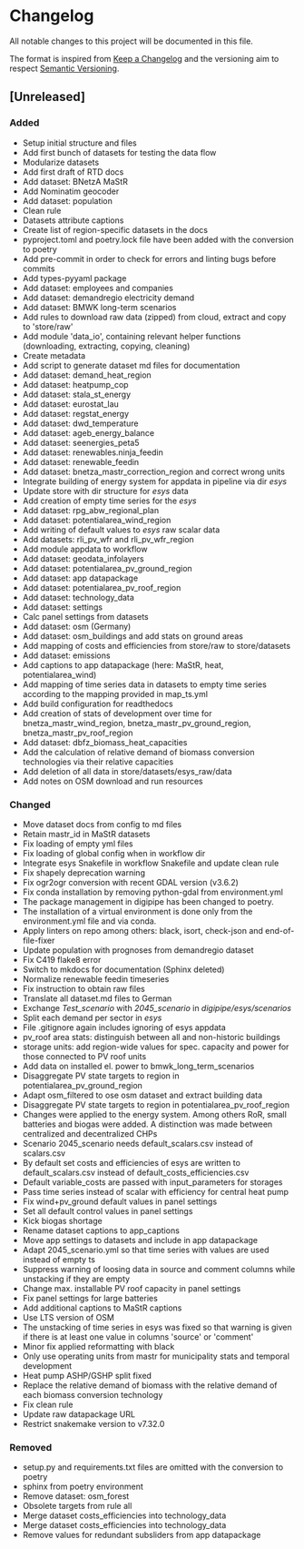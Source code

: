 # Changelog
All notable changes to this project will be documented in this file.

The format is inspired from [Keep a Changelog](http://keepachangelog.com/en/1.0.0/)
and the versioning aim to respect [Semantic Versioning](http://semver.org/spec/v2.0.0.html).

## [Unreleased]

### Added

- Setup initial structure and files
- Add first bunch of datasets for testing the data flow
- Modularize datasets
- Add first draft of RTD docs
- Add dataset: BNetzA MaStR
- Add Nominatim geocoder
- Add dataset: population
- Clean rule
- Datasets attribute captions
- Create list of region-specific datasets in the docs
- pyproject.toml and poetry.lock file have been added with the conversion to poetry
- Add pre-commit in order to check for errors and linting bugs before commits
- Add types-pyyaml package
- Add dataset: employees and companies
- Add dataset: demandregio electricity demand
- Add dataset: BMWK long-term scenarios
- Add rules to download raw data (zipped) from cloud, extract and copy to 'store/raw'
- Add module 'data_io', containing relevant helper functions (downloading, extracting, copying, cleaning)
- Create metadata
- Add script to generate dataset md files for documentation
- Add dataset: demand_heat_region
- Add dataset: heatpump_cop
- Add dataset: stala_st_energy
- Add dataset: eurostat_lau
- Add dataset: regstat_energy
- Add dataset: dwd_temperature
- Add dataset: ageb_energy_balance
- Add dataset: seenergies_peta5
- Add dataset: renewables.ninja_feedin
- Add dataset: renewable_feedin
- Add dataset: bnetza_mastr_correction_region and correct wrong units
- Integrate building of energy system for appdata in pipeline via dir *esys*
- Update store with dir structure for *esys* data
- Add creation of empty time series for the *esys*
- Add dataset: rpg_abw_regional_plan
- Add dataset: potentialarea_wind_region
- Add writing of default values to *esys* raw scalar data
- Add datasets: rli_pv_wfr and rli_pv_wfr_region
- Add module appdata to workflow
- Add dataset: geodata_infolayers
- Add dataset: potentialarea_pv_ground_region
- Add dataset: app datapackage
- Add dataset: potentialarea_pv_roof_region
- Add dataset: technology_data
- Add dataset: settings
- Calc panel settings from datasets
- Add dataset: osm (Germany)
- Add dataset: osm_buildings and add stats on ground areas
- Add mapping of costs and efficiencies from store/raw to store/datasets
- Add dataset: emissions
- Add captions to app datapackage (here: MaStR, heat, potentialarea_wind)
- Add mapping of time series data in datasets to empty time series according to
  the mapping provided in map_ts.yml
- Add build configuration for readthedocs
- Add creation of stats of development over time for bnetza_mastr_wind_region,
  bnetza_mastr_pv_ground_region, bnetza_mastr_pv_roof_region
- Add dataset: dbfz_biomass_heat_capacities
- Add the calculation of relative demand of biomass conversion technologies via
  their relative capacities
- Add deletion of all data in store/datasets/esys_raw/data
- Add notes on OSM download and run resources

### Changed

- Move dataset docs from config to md files
- Retain mastr_id in MaStR datasets
- Fix loading of empty yml files
- Fix loading of global config when in workflow dir
- Integrate esys Snakefile in workflow Snakefile and update clean rule
- Fix shapely deprecation warning
- Fix ogr2ogr conversion with recent GDAL version (v3.6.2)
- Fix conda installation by removing python-gdal from environment.yml
- The package management in digipipe has been changed to poetry.
- The installation of a virtual environment is done only from the environment.yml file and via conda.
- Apply linters on repo among others: black, isort, check-json and end-of-file-fixer
- Update population with prognoses from demandregio dataset
- Fix C419 flake8 error
- Switch to mkdocs for documentation (Sphinx deleted)
- Normalize renewable feedin timeseries
- Fix instruction to obtain raw files
- Translate all dataset.md files to German
- Exchange *Test_scenario* with *2045_scenario* in *digipipe/esys/scenarios*
- Split each demand per sector in *esys*
- File .gitignore again includes ignoring of esys appdata
- pv_roof area stats: distinguish between all and non-historic buildings
- storage units: add region-wide values for spec. capacity and power for those
  connected to PV roof units
- Add data on installed el. power to bmwk_long_term_scenarios
- Disaggregate PV state targets to region in potentialarea_pv_ground_region
- Adapt osm_filtered to ose osm dataset and extract building data
- Disaggregate PV state targets to region in potentialarea_pv_roof_region
- Changes were applied to the energy system. Among others RoR, small batteries
  and biogas were added. A distinction was made between centralized and
  decentralized CHPs
- Scenario 2045_scenario needs default_scalars.csv instead of scalars.csv
- By default set costs and efficiencies of esys are written to
  default_scalars.csv instead of default_costs_efficiencies.csv
- Default variable_costs are passed with input_parameters for storages
- Pass time series instead of scalar with efficiency for central heat pump
- Fix wind+pv_ground default values in panel settings
- Set all default control values in panel settings
- Kick biogas shortage
- Rename dataset captions to app_captions
- Move app settings to datasets and include in app datapackage
- Adapt 2045_scenario.yml so that time series with values are used instead of
  empty ts
- Suppress warning of loosing data in source and comment columns while
  unstacking if they are empty
- Change max. installable PV roof capacity in panel settings
- Fix panel settings for large batteries
- Add additional captions to MaStR captions
- Use LTS version of OSM
- The unstacking of time series in esys was fixed so that warning is given if
  there is at least one value in columns 'source' or 'comment'
- Minor fix applied reformatting with black
- Only use operating units from mastr for municipality stats and temporal
  development
- Heat pump ASHP/GSHP split fixed
- Replace the relative demand of biomass with the relative demand of each
  biomass conversion technology
- Fix clean rule
- Update raw datapackage URL
- Restrict snakemake version to v7.32.0

### Removed

- setup.py and requirements.txt files are omitted with the conversion to poetry
- sphinx from poetry environment
- Remove dataset: osm_forest
- Obsolete targets from rule all
- Merge dataset costs_efficiencies into technology_data
- Merge dataset costs_efficiencies into technology_data
- Remove values for redundant subsliders from app datapackage
